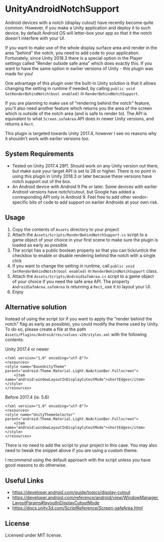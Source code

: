 # UnityAndroidNotchSupport
Android devices with a notch (display cutout) have recently become quite common. However, if you make a Unity application and deploy it to such device, by default Android OS will letter-box your app so that it the notch doesn't interfere with your UI.

If you want to make use of the whole display surface area and render in the area "behind" the notch, you need to add code to your application. Fortunately, since Unity 2018.3 there is a special option in the Player settings called "Render outside safe area" which does exactly this. If you want to have the same option in earlier versions of Unity - this plugin was made for you!

One advantage of this plugin over the built-in Unity solution is that it allows changing the setting in runtime if needed, by calling `public void SetRenderBehindNotch(bool enabled)` in `RenderBehindNotchSupport`.

If you are planning to make use of "rendering behind the notch" feature, you'll also need another feature which returns you the area of the screen which is outside of the notch area (and is safe to render to). The API is equivalent to what `Screen.safeArea` API does in newer Unity versions, and returns a `Rect`.

This plugin is targeted towards Unity 2017.4, however I see no reasons why it shouldn't work with earlier versions too.

## System Requirements
-	Tested on Unity 2017.4.28f1. Should work on any Unity version out there, but make sure your target API is set to 28 or higher. There is no point in using this plugin in Unity 2018.3 or later because these versions have notch support out of the box.
-	An Android device with Android 9 Pie or later. Some devices with earlier Android versions have notch/cutout, but Google has added a corresponding API only in Android 9. Feel free to add other vendor-specific bits of code to add support on earlier Androids at your own risk.

## Usage
1.	Copy the contents of `Assets` directory to your project
2.	Attach the `Assets/Scripts/RenderBehindNotchSupport.cs` script to a game object of your choice in your first scene to make sure the plugin is loaded as early as possible
3.	The script has a public boolean property so that you can tick/untick the checkbox to enable or disable rendering behind the notch with a single click
4.	If you want to change the setting in runtime, call `public void SetRenderBehindNotch(bool enabled)` in `RenderBehindNotchSupport` class.
5.	Attach the `Assets/Scripts/AndroidSafeArea.cs` script to a game object of your choice if you need the safe area API. The property `AndroidSafeArea.safeArea` is returning a `Rect`, use it to layout your UI.
5.	Enjoy

## Alternative solution
Instead of using the script (or if you want to apply the "render behind the notch" flag as early as possible), you could modify the theme used by Unity. To do so, please create a file at the path `Assets/Plugins/Android/res/values-v28/styles.xml` with the following contents:

Unity 2017.4 or newer
```
<?xml version="1.0" encoding="utf-8"?>
<resources>
<style name="BaseUnityTheme" parent="android:Theme.Material.Light.NoActionBar.Fullscreen">
	<item name="android:windowLayoutInDisplayCutoutMode">shortEdges</item>
</style>
</resources>
```

Before 2017.4 (ie. 5.6)
```
<?xml version="1.0" encoding="utf-8"?>
<resources>
<style name="UnityThemeSelector" parent="android:Theme.Material.Light.NoActionBar.Fullscreen">
	<item name="android:windowLayoutInDisplayCutoutMode">shortEdges</item>
</style>
</resources>
```

There is no need to add the script to your project in this case. You may also need to tweak the snippet above if you are using a custom theme.

I recommend using the default approach with the script unless you have good reasons to do otherwise.

## Useful Links
-	https://developer.android.com/guide/topics/display-cutout
-	https://developer.android.com/reference/android/view/WindowManager.LayoutParams#layoutInDisplayCutoutMode
-	https://docs.unity3d.com/ScriptReference/Screen-safeArea.html

## License
Licensed under MIT license.
